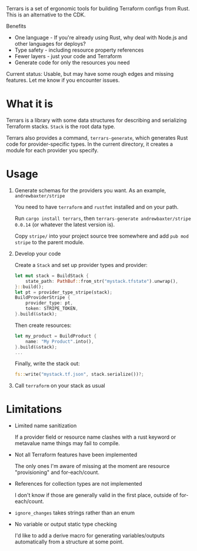 Terrars is a set of ergonomic tools for building Terraform configs from Rust. This is an alternative to the CDK.

Benefits

- One language - If you're already using Rust, why deal with Node.js and other languages for deploys?
- Type safety - including resource property references
- Fewer layers - just your code and Terraform
- Generate code for only the resources you need

Current status: Usable, but may have some rough edges and missing features. Let me know if you encounter issues.

# What it is

Terrars is a library with some data structures for describing and serializing Terraform stacks. `Stack` is the root data type.

Terrars also provides a command, `terrars-generate`, which generates Rust code for provider-specific types. In the current directory, it creates a module for each provider you specify.

# Usage

1. Generate schemas for the providers you want. As an example, `andrewbaxter/stripe`

   You need to have `terraform` and `rustfmt` installed and on your path.

   Run `cargo install terrars`, then `terrars-generate andrewbaxter/stripe 0.0.14` (or whatever the latest version is).

   Copy `stripe/` into your project source tree somewhere and add `pub mod stripe` to the parent module.

2. Develop your code

   Create a `Stack` and set up provider types and provider:

   ```rust
   let mut stack = BuildStack {
       state_path: PathBuf::from_str("mystack.tfstate").unwrap(),
   }::build();
   let pt = provider_type_stripe(stack);
   BuildProviderStripe {
       provider_type: pt,
       token: STRIPE_TOKEN,
   }.build(&stack);
   ```

   Then create resources:

   ```rust
   let my_product = BuildProduct {
       name: "My Product".into(),
   }.build(&stack);
   ...
   ```

   Finally, write the stack out:

   ```rust
   fs::write("mystack.tf.json", stack.serialize())?;
   ```

3. Call `terraform` on your stack as usual

# Limitations

- Limited name sanitization

  If a provider field or resource name clashes with a rust keyword or metavalue name things may fail to compile.

- Not all Terraform features have been implemented

  The only ones I'm aware of missing at the moment are resource "provisioning" and for-each/count.

- References for collection types are not implemented

  I don't know if those are generally valid in the first place, outside of for-each/count.

- `ignore_changes` takes strings rather than an enum

- No variable or output static type checking

  I'd like to add a derive macro for generating variables/outputs automatically from a structure at some point.
